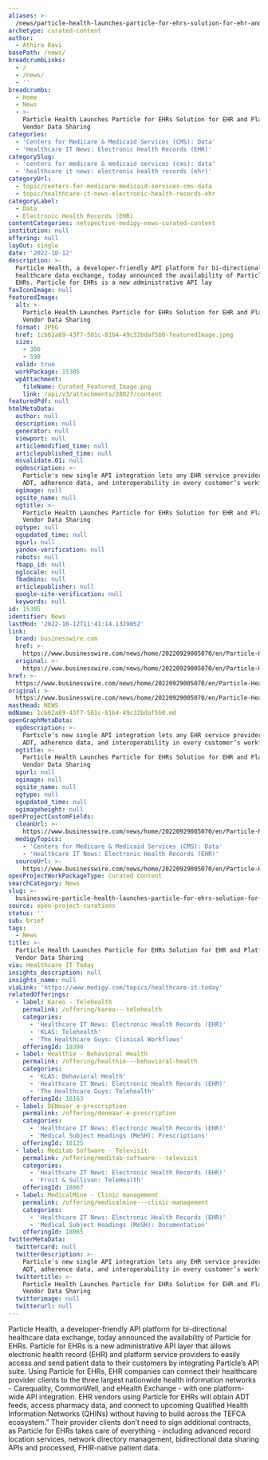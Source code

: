 ```yaml
---
aliases: >-
  /news/particle-health-launches-particle-for-ehrs-solution-for-ehr-and-platform-vendor-data-sharing
archetype: curated-content
author:
  - Athira Ravi
basePath: /news/
breadcrumbLinks:
  - /
  - /news/
  - ''
breadcrumbs:
  - Home
  - News
  - >-
    Particle Health Launches Particle for EHRs Solution for EHR and Platform
    Vendor Data Sharing
categories:
  - 'Centers for Medicare & Medicaid Services (CMS): Data'
  - 'Healthcare IT News: Electronic Health Records (EHR)'
categorySlug:
  - 'centers for medicare & medicaid services (cms): data'
  - 'healthcare it news: electronic health records (ehr)'
categoryUrl:
  - topic/centers-for-medicare-medicaid-services-cms-data
  - topic/healthcare-it-news-electronic-health-records-ehr
categoryLabel:
  - Data
  - Electronic Health Records (EHR)
contentCategories: netspective-medigy-news-curated-content
institution: null
offering: null
layOut: single
date: '2022-10-12'
description: >-
  Particle Health, a developer-friendly API platform for bi-directional
  healthcare data exchange, today announced the availability of Particle for
  EHRs. Particle for EHRs is a new administrative API lay
favIconImage: null
featuredImage:
  alt: >-
    Particle Health Launches Particle for EHRs Solution for EHR and Platform
    Vendor Data Sharing
  format: JPEG
  href: 1cb62a69-43f7-581c-81b4-49c32bdaf5b0-featuredImage.jpeg
  size:
    - 300
    - 590
  valid: true
  workPackage: 15305
  wpAttachment:
    fileName: Curated_Featured_Image.png
    link: /api/v3/attachments/28027/content
featuredPdf: null
htmlMetaData:
  author: null
  description: null
  generator: null
  viewport: null
  articlemodified_time: null
  articlepublished_time: null
  msvalidate.01: null
  ogdescription: >-
    Particle's new single API integration lets any EHR service provider enable
    ADT, adherence data, and interoperability in every customer’s workflow.
  ogimage: null
  ogsite_name: null
  ogtitle: >-
    Particle Health Launches Particle for EHRs Solution for EHR and Platform
    Vendor Data Sharing
  ogtype: null
  ogupdated_time: null
  ogurl: null
  yandex-verification: null
  robots: null
  fbapp_id: null
  oglocale: null
  fbadmins: null
  articlepublisher: null
  google-site-verification: null
  keywords: null
id: 15305
identifier: News
lastMod: '2022-10-12T11:41:14.132905Z'
link:
  brand: businesswire.com
  href: >-
    https://www.businesswire.com/news/home/20220929005070/en/Particle-Health-Launches-Particle-for-EHRs-Solution-for-EHR-and-Platform-Vendor-Data-Sharing
  original: >-
    https://www.businesswire.com/news/home/20220929005070/en/Particle-Health-Launches-Particle-for-EHRs-Solution-for-EHR-and-Platform-Vendor-Data-Sharing
href: >-
  https://www.businesswire.com/news/home/20220929005070/en/Particle-Health-Launches-Particle-for-EHRs-Solution-for-EHR-and-Platform-Vendor-Data-Sharing
original: >-
  https://www.businesswire.com/news/home/20220929005070/en/Particle-Health-Launches-Particle-for-EHRs-Solution-for-EHR-and-Platform-Vendor-Data-Sharing
mastHead: NEWS
mdName: 1cb62a69-43f7-581c-81b4-49c32bdaf5b0.md
openGraphMetaData:
  ogdescription: >-
    Particle's new single API integration lets any EHR service provider enable
    ADT, adherence data, and interoperability in every customer’s workflow.
  ogtitle: >-
    Particle Health Launches Particle for EHRs Solution for EHR and Platform
    Vendor Data Sharing
  ogurl: null
  ogimage: null
  ogsite_name: null
  ogtype: null
  ogupdated_time: null
  ogimageheight: null
openProjectCustomFields:
  cleanUrl: >-
    https://www.businesswire.com/news/home/20220929005070/en/Particle-Health-Launches-Particle-for-EHRs-Solution-for-EHR-and-Platform-Vendor-Data-Sharing
  medigyTopics:
    - 'Centers for Medicare & Medicaid Services (CMS): Data'
    - 'Healthcare IT News: Electronic Health Records (EHR)'
  sourceUrl: >-
    https://www.businesswire.com/news/home/20220929005070/en/Particle-Health-Launches-Particle-for-EHRs-Solution-for-EHR-and-Platform-Vendor-Data-Sharing
openProjectWorkPackageType: Curated Content
searchCategory: News
slug: >-
  businesswire-particle-health-launches-particle-for-ehrs-solution-for-ehr-and-platform-vendor-data-sharing
source: open-project-curations
status: ''
sub: brief
tags:
  - News
title: >-
  Particle Health Launches Particle for EHRs Solution for EHR and Platform
  Vendor Data Sharing
via: Healthcare IT Today
insights_description: null
insights_name: null
viaLink: 'https://www.medigy.com/topics/healthcare-it-today'
relatedOfferings:
  - label: Kareo - Telehealth
    permalink: /offering/kareo---telehealth
    categories:
      - 'Healthcare IT News: Electronic Health Records (EHR)'
      - 'KLAS: Telehealth'
      - 'The Healthcare Guys: Clinical Workflows'
    offeringId: 18398
  - label: Healthie - Behavioral Health
    permalink: /offering/healthie---behavioral-health
    categories:
      - 'KLAS: Behavioral Health'
      - 'Healthcare IT News: Electronic Health Records (EHR)'
      - 'The Healthcare Guys: Telehealth'
    offeringId: 18163
  - label: DENmaar e-prescription
    permalink: /offering/denmaar-e-prescription
    categories:
      - 'Healthcare IT News: Electronic Health Records (EHR)'
      - 'Medical Subject Headings (MeSH): Prescriptions'
    offeringId: 18125
  - label: Meditab Software - Televisit
    permalink: /offering/meditab-software---televisit
    categories:
      - 'Healthcare IT News: Electronic Health Records (EHR)'
      - 'Frost & Sullivan: TeleHealth'
    offeringId: 18067
  - label: MedicalMine - Clinic management
    permalink: /offering/medicalmine---clinic-management
    categories:
      - 'Healthcare IT News: Electronic Health Records (EHR)'
      - 'Medical Subject Headings (MeSH): Documentation'
    offeringId: 18065
twitterMetaData:
  twittercard: null
  twitterdescription: >-
    Particle's new single API integration lets any EHR service provider enable
    ADT, adherence data, and interoperability in every customer’s workflow.
  twittertitle: >-
    Particle Health Launches Particle for EHRs Solution for EHR and Platform
    Vendor Data Sharing
  twitterimage: null
  twitterurl: null
---
```

<p>Particle Health, a developer-friendly API platform for bi-directional healthcare data exchange, today announced the availability of Particle for EHRs. Particle for EHRs is a new administrative API layer that allows electronic health record (EHR) and platform service providers to easily access and send patient data to their customers by integrating Particle’s API suite. Using Particle for EHRs, EHR companies can connect their healthcare provider clients to the three largest nationwide health information networks - Carequality, CommonWell, and eHealth Exchange - with one platform-wide API integration.
EHR vendors using Particle for EHRs will obtain ADT feeds, access pharmacy data, and connect to upcoming Qualified Health Information Networks (QHINs) without having to build across the TEFCA ecosystem.”
Their provider clients don’t need to sign additional contracts, as Particle for EHRs takes care of everything - including advanced record location services, network directory management, bidirectional data sharing APIs and processed, FHIR-native patient data.</p>